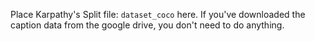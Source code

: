 Place Karpathy's Split file: `dataset_coco` here. If you've downloaded the caption data from the google drive, you don't need to do anything. 
